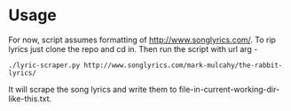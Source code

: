 Usage                                                                                                                                                                                
=======

For now, script assumes formatting of http://www.songlyrics.com/.  To rip lyrics just clone the repo and cd in.  Then run the script with url arg -

    ./lyric-scraper.py http://www.songlyrics.com/mark-mulcahy/the-rabbit-lyrics/

It will scrape the song lyrics and write them to file-in-current-working-dir-like-this.txt.
